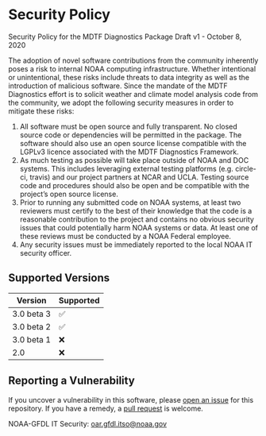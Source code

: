 # Security Policy

Security Policy for the MDTF Diagnostics Package
Draft v1 - October 8, 2020

The adoption of novel software contributions from the community inherently poses a risk to internal NOAA computing infrastructure. Whether intentional or unintentional, 
these risks include threats to data integrity as well as the introduction of malicious software. Since the mandate of the MDTF Diagnostics effort is to solicit weather 
and climate model analysis code from the community, we adopt the following security measures in order to mitigate these risks:

1. All software must be open source and fully transparent. No closed source code or dependencies will be permitted in the package.  The software should also use an open source license compatible with the LGPLv3 licence associated with the MDTF Diagnostics Framework.
2. As much testing as possible will take place outside of NOAA and DOC systems. This includes leveraging external testing platforms (e.g. circle-ci, travis) and our project partners at NCAR and UCLA.  Testing source code and procedures should also be open and be compatible with the project’s open source license.
3. Prior to running any submitted code on NOAA systems, at least two reviewers must certify to the best of their knowledge that the code is a reasonable contribution to the project and contains no obvious security issues that could potentially harm NOAA systems or data. At least one of these reviews must be conducted by a NOAA Federal employee.
4. Any security issues must be immediately reported to the local NOAA IT security officer.

## Supported Versions

| Version    | Supported          |
| ---------- | ------------------ |
| 3.0 beta 3 | :white_check_mark: |
| 3.0 beta 2 | :white_check_mark: |
| 3.0 beta 1 | :x:                |
| 2.0        | :x:                |

## Reporting a Vulnerability

If you uncover a vulnerability in this software, please [open an issue](https://github.com/NOAA-GFDL/MDTF-diagnostics/issues) for this repository. If you have a remedy, a [pull request](https://github.com/NOAA-GFDL/MDTF-diagnostics/pulls) is welcome.

NOAA-GFDL IT Security: [oar.gfdl.itso@noaa.gov](mailto:oar.gfdl.itso@noaa.gov)
